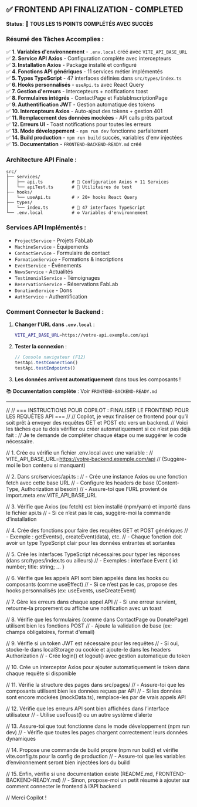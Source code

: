 ## ✅ FRONTEND API FINALIZATION - COMPLETED

**Status**: 🎉 **TOUS LES 15 POINTS COMPLÉTÉS AVEC SUCCÈS** 

### Résumé des Tâches Accomplies :

✅ **1. Variables d'environnement** - `.env.local` créé avec `VITE_API_BASE_URL`  
✅ **2. Service API Axios** - Configuration complète avec intercepteurs  
✅ **3. Installation Axios** - Package installé et configuré  
✅ **4. Fonctions API génériques** - 11 services métier implémentés  
✅ **5. Types TypeScript** - 47 interfaces définies dans `src/types/index.ts`  
✅ **6. Hooks personnalisés** - `useApi.ts` avec React Query  
✅ **7. Gestion d'erreurs** - Intercepteurs + notifications toast  
✅ **8. Formulaires intégrés** - ContactPage et FablabInscriptionPage  
✅ **9. Authentification JWT** - Gestion automatique des tokens  
✅ **10. Intercepteurs Axios** - Auto-ajout des tokens + gestion 401  
✅ **11. Remplacement des données mockées** - API calls prêts partout  
✅ **12. Erreurs UI** - Toast notifications pour toutes les erreurs  
✅ **13. Mode développement** - `npm run dev` fonctionne parfaitement  
✅ **14. Build production** - `npm run build` succès, variables d'env injectées  
✅ **15. Documentation** - `FRONTEND-BACKEND-READY.md` créé  

### Architecture API Finale :

```
src/
├── services/
│   ├── api.ts           # 🔧 Configuration Axios + 11 Services
│   └── apiTest.ts       # 🧪 Utilitaires de test
├── hooks/
│   └── useApi.ts        # ⚡ 20+ hooks React Query
├── types/
│   └── index.ts         # 📝 47 interfaces TypeScript
└── .env.local           # ⚙️ Variables d'environnement
```

### Services API Implémentés :
- `ProjectService` - Projets FabLab
- `MachineService` - Équipements  
- `ContactService` - Formulaire de contact
- `FormationService` - Formations & inscriptions
- `EventService` - Événements
- `NewsService` - Actualités
- `TestimonialService` - Témoignages
- `ReservationService` - Réservations FabLab
- `DonationService` - Dons
- `AuthService` - Authentification

### Comment Connecter le Backend :

1. **Changer l'URL dans `.env.local`** :
   ```bash
   VITE_API_BASE_URL=https://votre-api.exemple.com/api
   ```

2. **Tester la connexion** :
   ```javascript
   // Console navigateur (F12)
   testApi.testConnection()
   testApi.testEndpoints()
   ```

3. **Les données arrivent automatiquement** dans tous les composants !

📚 **Documentation complète** : Voir `FRONTEND-BACKEND-READY.md`

---

<!-- ORIGINAL README CONTENT BELOW -->

//
// === INSTRUCTIONS POUR COPILOT : FINALISER LE FRONTEND POUR LES REQUÊTES API ===
//
// Copilot, je veux finaliser ce frontend pour qu’il soit prêt à envoyer des requêtes GET et POST etc vers un backend.
// Voici les tâches que tu dois vérifier ou créer automatiquement si ce n’est pas déjà fait :
// Je te demande de compléter chaque étape ou me suggérer le code nécessaire.

// 1. Crée ou vérifie un fichier .env.local avec une variable :
//    VITE_API_BASE_URL=https://votre-backend.exemple.com/api
//    (Suggère-moi le bon contenu si manquant)

// 2. Dans src/services/api.ts :
//    - Crée une instance Axios ou une fonction fetch avec cette base URL
//    - Configure les headers de base (Content-Type, Authorization si besoin)
//    - Assure-toi que l’URL provient de import.meta.env.VITE_API_BASE_URL

// 3. Vérifie que Axios (ou fetch) est bien installé (npm/yarn) et importé dans le fichier api.ts
//    - Si ce n’est pas le cas, suggère-moi la commande d’installation

// 4. Crée des fonctions pour faire des requêtes GET et POST génériques
//    - Exemple : getEvents(), createEvent(data), etc.
//    - Chaque fonction doit avoir un type TypeScript clair pour les données entrantes et sortantes

// 5. Crée les interfaces TypeScript nécessaires pour typer les réponses (dans src/types/index.ts ou ailleurs)
//    - Exemples : interface Event { id: number; title: string; ... }

// 6. Vérifie que les appels API sont bien appelés dans les hooks ou composants (comme useEffect)
//    - Si ce n’est pas le cas, propose des hooks personnalisés (ex: useEvents, useCreateEvent)

// 7. Gère les erreurs dans chaque appel API
//    - Si une erreur survient, retourne-la proprement ou affiche une notification avec un toast

// 8. Vérifie que les formulaires (comme dans ContactPage ou DonatePage) utilisent bien les fonctions POST
//    - Ajoute la validation de base (ex: champs obligatoires, format d'email)

// 9. Vérifie si un token JWT est nécessaire pour les requêtes
//    - Si oui, stocke-le dans localStorage ou cookie et ajoute-le dans les headers Authorization
//    - Crée login() et logout() avec gestion automatique du token

// 10. Crée un interceptor Axios pour ajouter automatiquement le token dans chaque requête si disponible

// 11. Vérifie la structure des pages dans src/pages/
//    - Assure-toi que les composants utilisent bien les données reçues par API
//    - Si les données sont encore mockées (mockData.ts), remplace-les par de vrais appels API

// 12. Vérifie que les erreurs API sont bien affichées dans l’interface utilisateur
//    - Utilise useToast() ou un autre système d’alerte

// 13. Assure-toi que tout fonctionne dans le mode développement (npm run dev)
//    - Vérifie que toutes les pages chargent correctement leurs données dynamiques

// 14. Propose une commande de build propre (npm run build) et vérifie vite.config.ts pour la config de production
//    - Assure-toi que les variables d’environnement seront bien injectées lors du build

// 15. Enfin, vérifie si une documentation existe (README.md, FRONTEND-BACKEND-READY.md)
//    - Sinon, propose-moi un petit résumé à ajouter sur comment connecter le frontend à l’API backend

// Merci Copilot !
